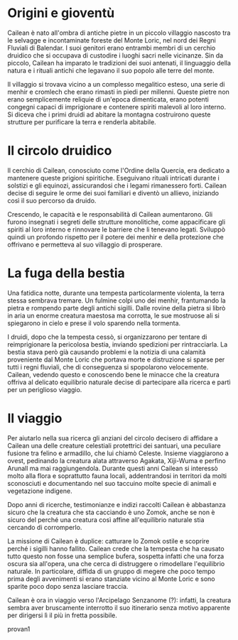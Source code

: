 # Origini e gioventù

Cailean è nato all'ombra di antiche pietre in un piccolo villaggio nascosto tra le selvagge e incontaminate foreste del Monte Loric, nel nord dei Regni Fluviali di Balendar. I suoi genitori erano entrambi membri di un cerchio druidico che si occupava di custodire i luoghi sacri nelle vicinanze. Sin da piccolo, Cailean ha imparato le tradizioni dei suoi antenati, il linguaggio della natura e i rituali antichi che legavano il suo popolo alle terre del monte.

Il villaggio si trovava vicino a un complesso megalitico esteso, una serie di menhir e cromlech che erano rimasti in piedi per millenni. Queste pietre non erano semplicemente reliquie di un'epoca dimenticata, erano potenti congegni capaci di imprigionare e contenere spiriti malevoli al loro interno. Si diceva che i primi druidi ad abitare la montagna costruirono queste strutture per purificare la terra e renderla abitabile.

# Il circolo druidico

Il cerchio di Cailean, conosciuto come l'Ordine della Quercia, era dedicato a mantenere queste prigioni spiritiche. Eseguivano rituali intricati durante i solstizi e gli equinozi, assicurandosi che i legami rimanessero forti. Cailean decise di seguire le orme dei suoi familiari e diventò un allievo, iniziando così il suo percorso da druido.

Crescendo, le capacità e le responsabilità di Cailean aumentarono. Gli furono insegnati i segreti delle strutture monolitiche, come appacificare gli spiriti al loro interno e rinnovare le barriere che li tenevano legati. Sviluppò quindi un profondo rispetto per il potere dei menhir e della protezione che offrivano e permetteva al suo villaggio di prosperare.

# La fuga della bestia

Una fatidica notte, durante una tempesta particolarmente violenta, la terra stessa sembrava tremare. Un fulmine colpì uno dei menhir, frantumando la pietra e rompendo parte degli antichi sigilli. Dalle rovine della pietra si librò in aria un enorme creatura maestosa ma corrotta, le sue mostruose ali si spiegarono in cielo e prese il volo sparendo nella tormenta.

I druidi, dopo che la tempesta cessò, si organizzarono per tentare di reimprigionare la pericolosa bestia, inviando spedizioni per rintracciarla. La bestia stava però già causando problemi e la notizia di una calamità proveniente dal Monte Loric che portava morte e distruzione si sparse per tutti i regni fluviali, che di conseguenza si spopolarono velocemente. Cailean, vedendo questo e conoscendo bene le minacce che la creatura offriva al delicato equilibrio naturale decise di partecipare alla ricerca e partì per un periglioso viaggio.

# Il viaggio

Per aiutarlo nella sua ricerca gli anziani del circolo decisero di affidare a Cailean una delle creature celestiali protettrici dei santuari, una peculiare fusione tra felino e armadillo, che lui chiamò Celeste. Insieme viaggiarono a ovest, pedinando la creatura alata attraverso Agakata, Xiji-Wuma e perfino Arunall ma mai raggiungendola. Durante questi anni Cailean si interessò molto alla flora e soprattutto fauna locali, addentrandosi in territori da molti sconosciuti e documentando nel suo taccuino molte specie di animali e vegetazione indigene.

Dopo anni di ricerche, testimonianze e indizi raccolti Cailean è abbastanza sicuro che la creatura che sta cacciando è uno Zomok, anche se non è sicuro del perché una creatura così affine all'equilibrio naturale stia cercando di corromperlo.

La missione di Cailean è duplice: catturare lo Zomok ostile e scoprire perché i sigilli hanno fallito. Cailean crede che la tempesta che ha causato tutto questo non fosse una semplice bufera, sospetta infatti che una forza oscura sia all'opera, una che cerca di distruggere o rimodellare l'equilibrio naturale. In particolare, diffida di un gruppo di megere che poco tempo prima degli avvenimenti si erano stanziate vicino al Monte Loric e sono sparite poco dopo senza lasciare traccia.

Cailean è ora in viaggio verso l'Arcipelago Senzanome (?): infatti, la creatura sembra aver bruscamente interrotto il suo itinerario senza motivo apparente per dirigersi lì il più in fretta possibile.

provan1